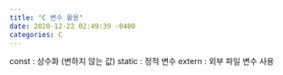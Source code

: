 ```yaml
---
title: "C 변수 활용"
date: 2020-12-22 02:49:39 -0400
categories: C
---
```


const : 상수화 (변하지 않는 값)
static : 정적 변수
extern : 외부 파일 변수 사용
